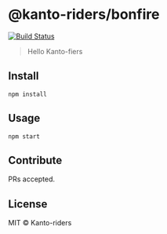 # @kanto-riders/bonfire

[![Build Status](https://travis-ci.org/kanto-riders/bonfire.svg?branch=master)](https://travis-ci.org/kanto-riders/bonfire)

> Hello Kanto-fiers

## Install

```
npm install
```

## Usage

```
npm start
```

## Contribute

PRs accepted.

## License

MIT © Kanto-riders
